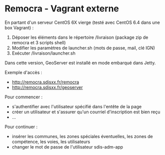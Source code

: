 # Remocra - Vagrant externe

En partant d'un serveur CentOS 6X vierge (testé avec CentOS 6.4 dans une box Vagrant) :

1. Déposer les éléments dans le répertoire /livraison (package zip de remocra et 3 scripts shell)
2. Modifier les paramètres de launcher.sh  (mots de passe, mail, clé IGN)
3. Exécuter /livraison/launcher.sh

Dans cette version, GeoServer est installé en mode embarqué dans Jetty.

Exemple d'accès :

 - http://remocra.sdisxx.fr/remocra
 - http://remocra.sdisxx.fr/geoserver

Pour commencer :

 - s'authentifier avec l'utilisateur spécifié dans l'entête de la page
 - créer un utilisateur et s'assurer qu'un courriel d'inscription est bien reçu
 - ...

Pour continuer :

 - insérer les communes, les zones spéciales éventuelles, les zones de compétence, les voies, les utilisateurs
 - changer le mot de passe de l'utilisateur sdis-adm-app

